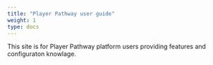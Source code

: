 ```yaml
---
title: "Player Pathway user guide"
weight: 1
type: docs
---
```


This site is for Player Pathway platform users providing features and configuraton knowlage.
